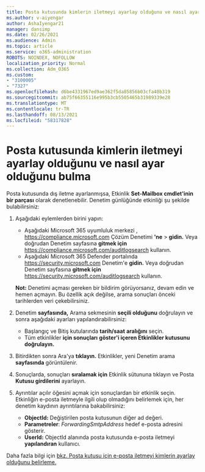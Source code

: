 ```yaml
---
title: Posta kutusunda kimlerin iletmeyi ayarlay olduğunu ve nasıl ayar olduğunu bulma
ms.author: v-aiyengar
author: AshaIyengar21
manager: dansimp
ms.date: 02/26/2021
ms.audience: Admin
ms.topic: article
ms.service: o365-administration
ROBOTS: NOINDEX, NOFOLLOW
localization_priority: Normal
ms.collection: Adm_O365
ms.custom:
- "3100005"
- "7327"
ms.openlocfilehash: d6be4331967ed9ae362f5da85856b03cfa40b319
ms.sourcegitcommit: ab75f66355116e995b3cb5505465b31989339e28
ms.translationtype: MT
ms.contentlocale: tr-TR
ms.lasthandoff: 08/13/2021
ms.locfileid: "58317828"
---
```

# <a name="find-out-who-set-up-forwarding-on-a-mailbox-and-how"></a>Posta kutusunda kimlerin iletmeyi ayarlay olduğunu ve nasıl ayar olduğunu bulma

Posta kutusunda dış iletme ayarlanmışsa, Etkinlik **Set-Mailbox cmdlet'inin bir parçası** olarak denetlenebilir. Denetim günlüğünde etkinliği şu şekilde bulabilirsiniz:

1. Aşağıdaki eylemlerden birini yapın:
   - Aşağıdaki Microsoft 365 uyumluluk merkezi , <https://compliance.microsoft.com> Çözüm Denetimi **'ne** \> **gidin.** Veya doğrudan Denetim sayfasına **gitmek için** <https://compliance.microsoft.com/auditlogsearch> kullanın.
   - Aşağıdaki Microsoft 365 Defender portalında <https://security.microsoft.com> Denetim'e **gidin.** Veya doğrudan Denetim sayfasına **gitmek için** <https://security.microsoft.com/auditlogsearch> kullanın.

   **Not:** Denetimi açması gereken bir bildirim görüyorsanız, devam edin ve hemen açmayın. Bu özellik açık değilse, arama sonuçları önceki tarihlerden veri çekebilirsiniz.

2. Denetim **sayfasında,** Arama sekmesinin **seçili olduğunu** doğrulayın ve sonra aşağıdaki ayarları yapılandırabilirsiniz:
   - Başlangıç ve Bitiş kutularında **tarih/saat** **aralığını** seçin.
   - Tüm etkinlikler **için sonuçları** **göster'i içeren Etkinlikler kutusunu doğrulayın.**

3. Bitirdikten sonra Ara'ya **tıklayın.** Etkinlikler, yeni Denetim arama **sayfasında** görüntülenir.

4. Sonuçlarda, sonuçları **sıralamak için** Etkinlik sütununa tıklayın ve Posta **Kutusu girdilerini** ayarlayın.

5. Ayrıntılar açılır öğesini açmak için sonuçlardan bir etkinlik seçin. Etkinliğin e-posta iletmeyle ilgili olup olmadığını belirlemek için, her denetim kaydının ayrıntılarına bakabilirsiniz:
   - **ObjectId:** Değiştirilen posta kutusunun diğer ad değeri.
   - **Parametreler**: _ForwardingSmtpAddress_ hedef e-posta adresini gösterir.
   - **UserId:** ObjectId alanında posta kutusunda e-posta iletmeyi **yapılandıran** kullanıcı.

Daha fazla bilgi için [bkz. Posta kutusu için e-posta iletmeyi kimlerin ayarlay olduğunu belirleme.](https://docs.microsoft.com/microsoft-365/compliance/auditing-troubleshooting-scenarios#determine-who-set-up-email-forwarding-for-a-mailbox)
